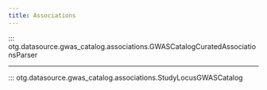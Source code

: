 ```yaml
---
title: Associations
---
```


::: otg.datasource.gwas_catalog.associations.GWASCatalogCuratedAssociationsParser

---

::: otg.datasource.gwas_catalog.associations.StudyLocusGWASCatalog
